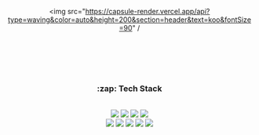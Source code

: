 
<div align=center>

<img src="https://capsule-render.vercel.app/api?type=waving&color=auto&height=200&section=header&text=koo&fontSize=90" /

<br/><br/><br/><br/>

<h3>:zap: Tech Stack</h3>

<br/>

<img src="https://img.shields.io/badge/React-61DAFB?style=flat&logo=React&logoColor=white"/>

<img src="https://img.shields.io/badge/TypeScript-3178C6?style=flat&logo=TypeScript&logoColor=white"/>

<img src="https://img.shields.io/badge/JavaScript-F7DF1E?style=flat&logo=JavaScript&logoColor=white"/>

<img src="https://img.shields.io/badge/Spring Boot-6DB33F?style=flat&logo=Spring Boot&logoColor=white"/>

<br/>

<img src="https://img.shields.io/badge/AWS-232F3E?style=flat&logo=Amazon AWS&logoColor=white"/>

<img src="https://img.shields.io/badge/JAVA-007396?style=flat&logo=java&logoColor=white">

<img src="https://img.shields.io/badge/CSS-1572B6?style=flat&logo=CSS3&logoColor=white">

<img src="https://img.shields.io/badge/Oracle-F80000?style=flat&logo=Oracle&logoColor=white">

<img src="https://img.shields.io/badge/MsSql-007396?style=flat&logoColor=white">

</div>
